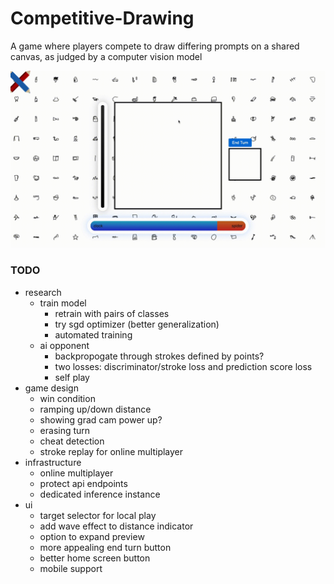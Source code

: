 # Competitive-Drawing
A game where players compete to draw differing prompts on a shared canvas, as judged by a computer vision model

<img src="repo_assets/clock_spider.gif" alt="Competitive Drawing Logo"/>

### TODO ###
* research
    * train model
        * retrain with pairs of classes
        * try sgd optimizer (better generalization)
        * automated training
    * ai opponent
        * backpropogate through strokes defined by points?
        * two losses: discriminator/stroke loss and prediction score loss
        * self play
* game design
    * win condition
    * ramping up/down distance
    * showing grad cam power up?
    * erasing turn
    * cheat detection
    * stroke replay for online multiplayer
* infrastructure
    * online multiplayer
    * protect api endpoints
    * dedicated inference instance
* ui
    * target selector for local play
    * add wave effect to distance indicator
    * option to expand preview
    * more appealing end turn button
    * better home screen button
    * mobile support
